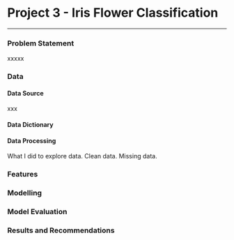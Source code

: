 # Project 3 - Iris Flower Classification

---

### Problem Statement

xxxxx

### Data 

#### Data Source
xxx

#### Data Dictionary

#### Data Processing

What I did to explore data.
Clean data.
Missing data.

### Features

### Modelling

### Model Evaluation

### Results and Recommendations
